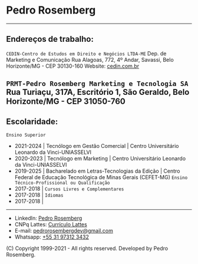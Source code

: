 # Pedro Rosemberg
---
## Endereços de trabalho:

`CEDIN-Centro de Estudos em Direito e Negócios LTDA-ME`
Dep. de Marketing e Comunicação
Rua Alagoas, 772, 4º Andar, Savassi, Belo Horizonte/MG - CEP 30130-160
Website: [cedin.com.br](https://www.cedin.com.br/)

`PRMT-Pedro Rosemberg Marketing e Tecnologia SA`
Rua Turiaçu, 317A, Escritório 1, São Geraldo, Belo Horizonte/MG - CEP 31050-760
---
## Escolaridade:

`Ensino Superior`
 - 2021-2024 | Tecnólogo em Gestão Comercial | Centro Universitário Leonardo da Vinci-UNIASSELVI
 - 2020-2023 | Tecnólogo em Marketing | Centro Universitário Leonardo da Vinci-UNIASSELVI
 - 2019-2025 | Bacharelado em Letras-Tecnologias da Edição | Centro Federal de Educação Tecnológica de Minas Gerais (CEFET-MG)
`Ensino Técnico-Profissional ou Qualificação`
 - 2017-2018 | 
`Cursos Livres e Complementares`
 - 2017-2018 | 
`Idiomas`
 - 2017-2018 | 
---




 - LinkedIn: [Pedro Rosemberg](https://www.linkedin.com/in/pedrorosemberg)
 - CNPq Lattes: [Currículo Lattes](http://lattes.cnpq.br/2162940985603250)
 - E-mail: [pedrorosembergdev@gmail.com](malito:pedrorosembergdev@gmail.com)
 - Whatsapp: [+55 31 97312 3432](https://wa.me/5531973123432)

(C) Copyright 1999-2021 - All rights reserved.  Developed by Pedro Rosemberg.
